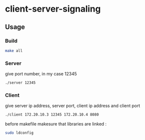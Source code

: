 # client-server-signaling


## Usage

### Build

```bash
make all
```

### Server

give port number, in my case 12345

```bash
./server 12345 
```

### Client

give server ip address, server port, client ip address and client port

```bash
./client 172.20.10.3 12345 172.20.10.4 8080
```

before makefile makesure that libraries are linked : 

```bash
sudo ldconfig
```